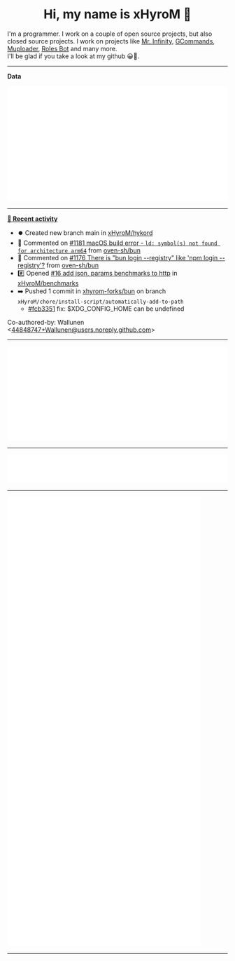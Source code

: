 <p align="center">
    <!-- <img src="https://avatars.githubusercontent.com/u/56601352" width="192" alt="hyro's pfp" /> -->
    <h1 align="center">Hi, my name is xHyroM 👋</h1>
</p>

I'm a programmer. I work on a couple of open source projects, but also closed source projects. I work on projects like [Mr. Infinity](https://discord.com/oauth2/authorize?client_id=720321585625694239&scope=bot%20applications.commands&permissions=8&redirect_uri=https://blobs.gq/imanager&prompt=consent&response_type=code), [GCommands](https://github.com/Garlic-Team/GCommands), [Muploader](https://github.com/xHyroM/Muploader), [Roles Bot](https://github.com/xHyroM/roles-bot) and many more.  
I'll be glad if you take a look at my github 😀👀.

___
**Data**

<img src="https://github.com/xHyroM/xHyroM/blob/master/.cache/base.svg">

___

**[📰 Recent activity](https://github.com/xHyroM)**
* ⏺️ Created new branch main in [xHyroM/hykord](https://github.com/xHyroM/hykord)
* 💬 Commented on [#1181 macOS build error - `ld: symbol(s) not found for architecture arm64`](https://github.com/oven-sh/bun/issues/1181) from [oven-sh/bun](https://github.com/oven-sh/bun)
* 💬 Commented on [#1176 There is &#34;bun login --registry&#34;  like &#39;npm login --registry&#39;?](https://github.com/oven-sh/bun/issues/1176) from [oven-sh/bun](https://github.com/oven-sh/bun)
* #️⃣ Opened [#16 add json, params benchmarks to http](https://github.com/xHyroM/benchmarks/issues/16) in [xHyroM/benchmarks](https://github.com/xHyroM/benchmarks)
* ➡️ Pushed 1 commit in [xhyrom-forks/bun](https://github.com/xhyrom-forks/bun) on branch `xHyroM/chore/install-script/automatically-add-to-path`
  * [#fcb3351](https://github.com/xhyrom-forks/bun/commit/fcb3351) fix: $XDG_CONFIG_HOME can be undefined

Co-authored-by: Wallunen &lt;44848747+Wallunen@users.noreply.github.com&gt;


___

<img src="https://github.com/xHyroM/xHyroM/blob/master/.cache/isocalendar.svg">

___

<img src="https://github.com/xHyroM/xHyroM/blob/master/.cache/languages.svg">

___

<img src="https://github.com/xHyroM/xHyroM/blob/master/.cache/achievements.svg">

___
